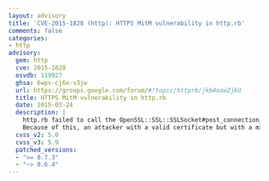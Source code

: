 ```yaml
---
layout: advisory
title: 'CVE-2015-1828 (http): HTTPS MitM vulnerability in http.rb'
comments: false
categories:
- http
advisory:
  gem: http
  cve: 2015-1828
  osvdb: 119927
  ghsa: 6wpv-cj6x-v3jw
  url: https://groups.google.com/forum/#!topic/httprb/jkb4oxwZjkU
  title: HTTPS MitM vulnerability in http.rb
  date: 2015-03-24
  description: |
    http.rb failed to call the OpenSSL::SSL::SSLSocket#post_connection_check method to perform hostname verification.
    Because of this, an attacker with a valid certificate but with a mismatched subject can perform a MitM attack.
  cvss_v2: 5.0
  cvss_v3: 5.9
  patched_versions:
  - ">= 0.7.3"
  - "~> 0.6.4"
---
```

